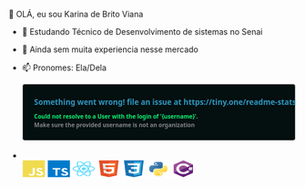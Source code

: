  👋 OLÁ, eu sou Karina de Brito Viana
- 👀 Estudando Técnico de Desenvolvimento de sistemas no Senai
- 🌱 Ainda sem muita experiencia nesse mercado
- 📫 Pronomes: Ela/Dela

    <svg width="576.5"  height="120" viewBox="0 0 576.5 120" fill="#040f0f" xmlns="http://www.w3.org/2000/svg">
    <style>
    .text { font: 600 16px 'Segoe UI', Ubuntu, Sans-Serif; fill: #2f97c1 }
    .small { font: 600 12px 'Segoe UI', Ubuntu, Sans-Serif; fill: #0cf574 }
    .gray { fill: #858585 }
    </style>
    <rect x="0.5" y="0.5" width="575.5" height="99%" rx="4.5" fill="#040f0f" stroke="#e4e2e2"/>
    <text x="25" y="45" class="text">Something went wrong! file an issue at https://tiny.one/readme-stats</text>
    <text data-testid="message" x="25" y="55" class="text small">
      <tspan x="25" dy="18">Could not resolve to a User with the login of '{username}'.</tspan>
      <tspan x="25" dy="18" class="gray">Make sure the provided username is not an organization</tspan>
    </text>
    </svg>

<!--- ultimo--->
- <div style="display: inline_block"><br>
  <img align="center" alt="Rafa-Js" height="30" width="40" src="https://raw.githubusercontent.com/devicons/devicon/master/icons/javascript/javascript-plain.svg">
  <img align="center" alt="Rafa-Ts" height="30" width="40" src="https://raw.githubusercontent.com/devicons/devicon/master/icons/typescript/typescript-plain.svg">
  <img align="center" alt="Rafa-React" height="30" width="40" src="https://raw.githubusercontent.com/devicons/devicon/master/icons/react/react-original.svg">
  <img align="center" alt="Rafa-HTML" height="30" width="40" src="https://raw.githubusercontent.com/devicons/devicon/master/icons/html5/html5-original.svg">
  <img align="center" alt="Rafa-CSS" height="30" width="40" src="https://raw.githubusercontent.com/devicons/devicon/master/icons/css3/css3-original.svg">
  <img align="center" alt="Rafa-Python" height="30" width="40" src="https://raw.githubusercontent.com/devicons/devicon/master/icons/python/python-original.svg">
  <img align="center" alt="Rafa-Csharp" height="30" width="40" src="https://raw.githubusercontent.com/devicons/devicon/master/icons/csharp/csharp-original.svg">
</div>

<!---
karinadebritov/karinadebritov is a ✨ special ✨ repository because its `README.md` (this file) appears on your GitHub profile.
You can click the Preview link to take a look at your changes.
--->
